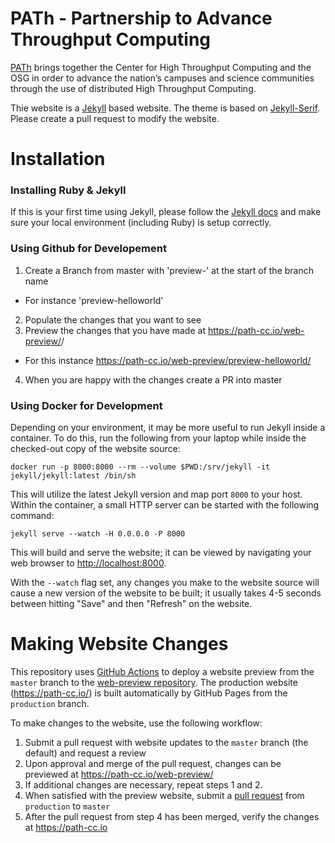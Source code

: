 # PATh - Partnership to Advance Throughput Computing

[PATh](https://path-cc.io/) brings together the Center for High Throughput Computing and the OSG in order to advance the nation’s campuses and science communities through the use of distributed High Throughput Computing.

Thie website is a [Jekyll](https://jekyllrb.com/) based website.  The theme is based on [Jekyll-Serif](https://github.com/zerostaticthemes/jekyll-serif-theme).  Please create a pull request to modify the website.

# Installation

### Installing Ruby & Jekyll
 
If this is your first time using Jekyll, please follow the [Jekyll docs](https://jekyllrb.com/docs/installation/) and make sure your local environment (including Ruby) is setup correctly.

### Using Github for Developement

1. Create a Branch from master with 'preview-' at the start of the branch name
  - For instance 'preview-helloworld'
2. Populate the changes that you want to see
3. Preview the changes that you have made at https://path-cc.io/web-preview/<branch-name>/ 
  - For this instance https://path-cc.io/web-preview/preview-helloworld/
4. When you are happy with the changes create a PR into master

### Using Docker for Development

Depending on your environment, it may be more useful to run Jekyll inside a container.  To do this, run the following from your laptop while inside the checked-out copy of the website source:

```
docker run -p 8000:8000 --rm --volume $PWD:/srv/jekyll -it jekyll/jekyll:latest /bin/sh
```

This will utilize the latest Jekyll version and map port `8000` to your host.  Within the container, a small HTTP server can be started with the following command:

```
jekyll serve --watch -H 0.0.0.0 -P 8000
```

This will build and serve the website; it can be viewed by navigating your web browser to <http://localhost:8000>.

With the `--watch` flag set, any changes you make to the website source will cause a new version of the website to be built; it usually takes 4-5 seconds between hitting "Save" and then "Refresh" on the website.

# Making Website Changes

This repository uses [GitHub Actions](https://github.com/path-cc/path-cc.github.io/tree/master/.github/worfklows)
to deploy a website preview from the `master` branch to the [web-preview repository](https://path-cc.io/web-preview/).
The production website (https://path-cc.io/) is built automatically by GitHub Pages from the `production` branch.

To make changes to the website, use the following workflow:

1.  Submit a pull request with website updates to the `master` branch (the default) and request a review
1.  Upon approval and merge of the pull request, changes can be previewed at https://path-cc.io/web-preview/
1.  If additional changes are necessary, repeat steps 1 and 2.
1.  When satisfied with the preview website, submit a
    [pull request](https://github.com/path-cc/path-cc.github.io/compare/production...master?expand=1)
    from `production` to `master`
1.  After the pull request from step 4 has been merged, verify the changes at https://path-cc.io
